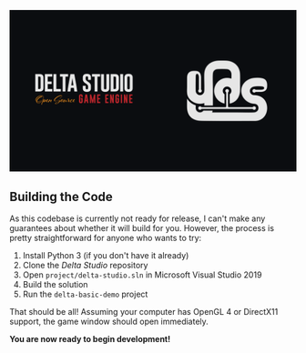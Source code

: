 ![Alt text](docs/public/banner_v2.png?raw=true)

## Building the Code

As this codebase is currently not ready for release, I can't make any guarantees about whether it will build for you. However, the process is pretty straightforward for anyone who wants to try:

1. Install Python 3 (if you don't have it already)
2. Clone the *Delta Studio* repository
3. Open ```project/delta-studio.sln``` in Microsoft Visual Studio 2019
4. Build the solution
5. Run the ```delta-basic-demo``` project

That should be all! Assuming your computer has OpenGL 4 or DirectX11 support, the game window should open immediately.

**You are now ready to begin development!**
